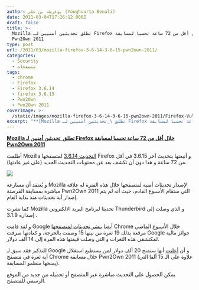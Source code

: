 ```yaml
---
author: يوغرطة بن علي (Youghourta Benali)
date: 2011-03-04T17:26:12.000Z
draft: false
title: >-
  Mozilla تطلق تحديثين أمنيين لـ Firefox خلال أقل من 72 ساعة تحسبا لمسابقة
  Pwn2Own 2011
type: post
url: /2011/03/mozilla-firefox-3-6-14-3-6-15-pwn2own-2011/
categories:
  - Security
  - متصفحات
tags:
  - chrome
  - Firefox
  - Firefox 3.6.14
  - firefox 3.6.15
  - Pwn2Own
  - Pwn2Own 2011
coverImage: >-
  /static/images/mozilla-firefox-3-6-14-3-6-15-pwn2own-2011/Firefox-Vulnerability.jpg
excerpt: "**[Mozilla تطلق \_تحديثين أمنيين لـ Firefox خلال أقل من 72 ساعة تحسبا لمسابقة Pwn2Own 2011](https://www.it-scoop.com/2011/03/mozilla-firefox-3-6-14-3-6-15-pwn2own-2011/)**\n\nأطلقت Mozilla [التحديث 3.6.14](https://www.mozilla.org/security/announce/2011/mfsa2011-02.html) لمتصفحها Firefox و أتبعتها بتحديث آخر 3.6.15 في أقل من 72 ساعة و هذا دون أن تكشف بعد عن محتويات التحديث الجديد"
---
```

**[Mozilla تطلق  تحديثين أمنيين لـ Firefox خلال أقل من 72 ساعة تحسبا لمسابقة Pwn2Own 2011](https://www.it-scoop.com/2011/03/mozilla-firefox-3-6-14-3-6-15-pwn2own-2011/)**

أطلقت Mozilla [التحديث 3.6.14](https://www.mozilla.org/security/announce/2011/mfsa2011-02.html) لمتصفحها Firefox و أتبعتها بتحديث آخر 3.6.15 في أقل من 72 ساعة و هذا دون أن تكشف بعد عن محتويات التحديث الجديد (على غير عادتها).

![](/static/images/mozilla-firefox-3-6-14-3-6-15-pwn2own-2011/Firefox-Vulnerability.jpg)

و يُعتقد أن مسارعة Mozilla لإصدار تحديثات أمنية لمتصفحها خلال هذه الفترة له علاقة مباشرة بمسابقة القرصنة Pwn2Own 2011 التي ستقام الأسبوع القادم، حيث أنه لم يتم إصدار أية تحديثات منذ بداية العام.

كما نشرت Mozilla تحديثا لبرنامج البريد الالكتروني Thunderbird و الذي وصلت إلى إصداره 3.1.9 .

و لقد قامت Google أيضا [بنشر تحديثات لمتصفحها](http://googlechromereleases.blogspot.com/2011/02/stable-channel-update\_28.html) Chrome خلال الأسبوع الماضي مرقعة بذلك 19 ثغرة من بينها 15 وصفت بالحرجة، و كعادتها صرفت Google جوائز مالية لمكتشفي هذه الثغرات و التي وصلت قيمتها هذه المرة إلى 14 ألف دولار.

للتذكير فقد سبق لـ Google و أن [أعلنت](../2011/02/google-chrome-pwn2own-20-000-dollars/) أنها ستمنح 20 ألف دولار لمن يستطيع استغلال أية ثغرة في متصفح Chrome خلال مسابقة Pwn2Own 2011 (علاوة على الـ 15 ألفا التي يمنحها منظمو المسابقة).

يمكن الحصول على التحديث مباشرة عبر المتصفح أو تحميله من جديد من الموقع الرسمي للمتصفح.
